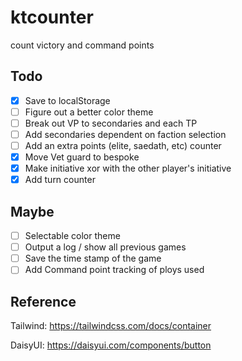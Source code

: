 # ktcounter

count victory and command points

## Todo

- [x] Save to localStorage
- [ ] Figure out a better color theme
- [ ] Break out VP to secondaries and each TP
- [ ] Add secondaries dependent on faction selection
- [ ] Add an extra points (elite, saedath, etc) counter
- [x] Move Vet guard to bespoke
- [x] Make initiative xor with the other player's initiative
- [x] Add turn counter

## Maybe

- [ ] Selectable color theme
- [ ] Output a log / show all previous games
- [ ] Save the time stamp of the game
- [ ] Add Command point tracking of ploys used

## Reference

Tailwind: https://tailwindcss.com/docs/container

DaisyUI: https://daisyui.com/components/button
